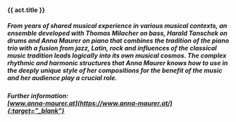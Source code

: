 #### **{{ act.title }}**

##### From years of shared musical experience in various musical contexts, an ensemble developed with **Thomas Milacher** on bass, **Harald Tanschek** on drums and **Anna Maurer** on piano that combines the tradition of the piano trio with a fusion from jazz, Latin, rock and influences of the classical music tradition leads logically into its own musical cosmos. The complex rhythmic and harmonic structures that Anna Maurer knows how to use in the deeply unique style of her compositions for the benefit of the music and her audience play a crucial role.

##### Further information:<br>[www.anna-maurer.at](https://www.anna-maurer.at/){:target="_blank"}
